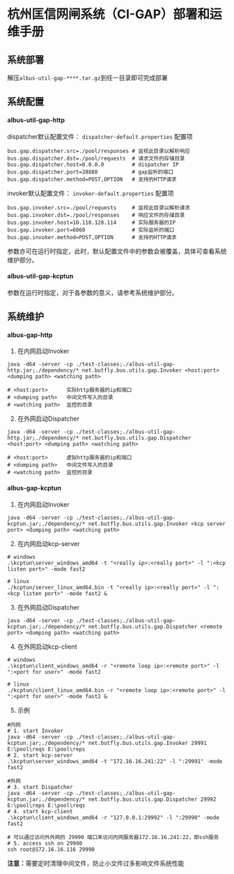 # 杭州匡信网闸系统（CI-GAP）部署和运维手册

## 系统部署
解压<code>albus-util-gap-****.tar.gz</code>到任一目录即可完成部署

## 系统配置

#### albus-util-gap-http
dispatcher默认配置文件：
<code>dispatcher-default.properties</code>
配置项
```
bus.gap.dispatcher.src=./pool/responses # 监视此目录以解析响应
bus.gap.dispatcher.dst=./pool/requests  # 请求文件的存储目录
bus.gap.dispatcher.host=0.0.0.0         # dispatcher IP
bus.gap.dispatcher.port=28880           # gap监听的端口
bus.gap.dispatcher.method=POST,OPTION   # 支持的HTTP请求
```
invoker默认配置文件：
<code>invoker-default.properties</code>
配置项
```
bus.gap.invoker.src=./pool/requests     # 监视此目录以解析请求
bus.gap.invoker.dst=./pool/responses    # 响应文件的存储目录
bus.gap.invoker.host=10.118.128.114     # 实际服务器的IP
bus.gap.invoker.port=6060               # 实际监听的端口
bus.gap.invoker.method=POST,OPTION      # 支持的HTTP请求
```

参数亦可在运行时指定，此时，默认配置文件中的参数会被覆盖，具体可查看系统维护部分。
#### albus-util-gap-kcptun
参数在运行时指定，对于各参数的意义，请参考系统维护部分。

## 系统维护

#### albus-gap-http
1. 在内网启动Invoker
``` shell
java -d64 -server -cp ./test-classes;./albus-util-gap-http.jar;./dependency/* net.butfly.bus.utils.gap.Invoker <host:port> <dumping path> <watching path>

# <host:port>      实际http服务器的ip和端口
# <dumping path>   中间文件写入的目录
# <watching path>  监控的目录
```
2. 在外网启动Dispatcher
``` shell
java -d64 -server -cp ./test-classes;./albus-util-gap-http.jar;./dependency/* net.butfly.bus.utils.gap.Dispatcher <host:port> <dumping path> <watching path>

# <host:port>      虚拟http服务器的ip和端口
# <dumping path>   中间文件写入的目录
# <watching path>  监控的目录
```

#### albus-gap-kcptun
1. 在内网启动Invoker
``` shell
java -d64 -server -cp ./test-classes;./albus-util-gap-kcptun.jar;./dependency/* net.butfly.bus.utils.gap.Invoker <kcp server port> <dumping path> <watching path>
```
2. 在内网启动kcp-server
``` shell
# windows
.\kcptun\server_windows_amd64 -t "<really ip>:<really port>" -l ":<kcp listen port>" -mode fast2

# linux
./kcptun/server_linux_amd64.bin -t "<really ip>:<really port>" -l ":<kcp listen port>" -mode fast2 &
```

3. 在外网启动Dispatcher
``` shell
java -d64 -server -cp ./test-classes;./albus-util-gap-kcptun.jar;./dependency/* net.butfly.bus.utils.gap.Dispatcher <remote port> <dumping path> <watching path>
```
4. 在外网启动kcp-client
``` shell
# windows
.\kcptun\client_windows_amd64 -r "<remote loop ip>:<remote port>" -l ":<port for user>" -mode fast2

# linux
./kcptun/client_linux_amd64.bin -r "<remote loop ip>:<remote port>" -l ":<port for user>" -mode fast2 &
```
5. 示例
``` shell
#内网
# 1. start Invoker
java -d64 -server -cp ./test-classes;./albus-util-gap-kcptun.jar;./dependency/* net.butfly.bus.utils.gap.Invoker 29991 E:\pool\reqs E:\pool\reps
# 2. start kcp-server
.\kcptun\server_windows_amd64 -t "172.16.16.241:22" -l ":29991" -mode fast2

#外网
# 3. start Dispatcher
java -d64 -server -cp ./test-classes;./albus-util-gap-kcptun.jar;./dependency/* net.butfly.bus.utils.gap.Dispatcher 29992 E:\pool\reps E:\pool\reqs
# 4. start kcp-client
.\kcptun\client_windows_amd64 -r "127.0.0.1:29992" -l ":29990" -mode fast2

# 可以通过访问外外网的 29990 端口来访问内网服务器172.16.16.241:22，即ssh服务
# 5. access ssh on 29990
ssh root@172.16.16.116 29990
```



<b>注意：</b>需要定时清理中间文件，防止小文件过多影响文件系统性能
